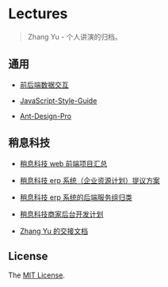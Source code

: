 # Lectures

> Zhang Yu - 个人讲演的归档。

## 通用

+ [前后端数据交互]

+ [JavaScript-Style-Guide]

+ [Ant-Design-Pro]

## 稍息科技

+ [稍息科技 web 前端项目汇总]

+ [稍息科技 erp 系统（企业资源计划）提议方案]

+ [稍息科技 erp 系统的后端服务组归类]

+ [稍息科技商家后台开发计划]

+ [Zhang Yu 的交接文档]

## License

The [MIT License].

[MIT License]: ./LICENSE

[前后端数据交互]: ./data-specification.md

[JavaScript-Style-Guide]: ./JavaScript-Style-Guide.md

[Ant-Design-Pro]: ./Ant-Design-Pro.md

[稍息科技 web 前端项目汇总]: ./sx/project.md

[稍息科技 erp 系统（企业资源计划）提议方案]: ./sx/erp.md

[稍息科技 erp 系统的后端服务组归类]:  ./sx/erp-services.md

[稍息科技商家后台开发计划]: ./sx/shop-manage.md

[Zhang Yu 的交接文档]: ./sx/Zhang&#32;Yu's&#32;handover&#32;documents.md